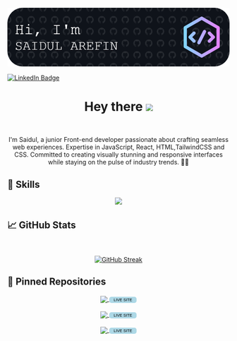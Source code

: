 ![Saidul's GitHub Banner](./assets/github-header-image.png)

[![LinkedIn Badge](https://img.shields.io/badge/LinkedIn-Profile-informational?style=flat&logo=linkedin&logoColor=white&color=0D76A8)](https://www.linkedin.com/in/saidul-arefin-codeninja404)

 <h1 align="center">
  Hey there
  <img src="https://media.giphy.com/media/hvRJCLFzcasrR4ia7z/giphy.gif" width="30px"/>
</h1>
<br>
<p align="center">
I'm Saidul, a junior Front-end developer passionate about crafting seamless web experiences. Expertise in JavaScript, React, HTML,TailwindCSS and CSS. Committed to creating visually stunning and responsive interfaces while staying on the pulse of industry trends. 🎨✨</p>

## 💼 Skills

<p align="center">
  <a href="https://skillicons.dev">
    <img src="https://skillicons.dev/icons?i=js,react,tailwind,firebase,html,css" />
  </a>
</p>
</p>

## &#x1f4c8; GitHub Stats

<br />
<p align="center">
  <a href="https://git.io/streak-stats"><img src="https://github-readme-streak-stats.herokuapp.com?user=codeninja-404&theme=github-dark&card_width=477" alt="GitHub Streak" /></a>
</p>

## 📌 Pinned Repositories

<div align="center">
<a href="https://github.com/codeninja-404/bookshelf-client">
  <img align="center"  src="https://github-readme-stats.vercel.app/api/pin/?username=codeninja-404&repo=bookshelf-client&title_color=ffffff&-text_color=c9cacc&icon_color=4AB197&theme=blue-green" />
</a><a style="" href="https://bookshelf-client-d412a.web.app"> <button style="border-radius: 5px; background-color: lightblue; font-size: 9px ; border:0 ;padding:2px 10px; color:black ;cursor: pointer"> LIVE SITE </button></a>

<br>
<br>

<a href="https://github.com/codeninja-404/gear-iq-client">
  <img align="center"  src="https://github-readme-stats.vercel.app/api/pin/?username=codeninja-404&repo=gear-iq-client&title_color=ffffff&-text_color=c9cacc&icon_color=4AB197&theme=blue-green" />
  
</a>
<a style="" href="https://gear-iq-client.web.app"> <button style="border-radius: 5px; background-color: lightblue; font-size: 9px ; border:0 ;padding:2px 10px; color:black ;cursor: pointer"> LIVE SITE </button></a>

<br>
<br>

<a href="https://github.com/codeninja-404/event-co">

  <img align="center"  src="https://github-readme-stats.vercel.app/api/pin/?username=codeninja-404&repo=event-co&title_color=ffffff&-text_color=c9cacc&icon_color=4AB197&theme=blue-green" />
  <a style="" href="https://event-co.web.app"> <button style="border-radius: 5px; background-color: lightblue; font-size: 9px ; border:0 ;padding:2px 10px; color:black ;cursor: pointer"> LIVE SITE </button></a>
</a>
<div>
